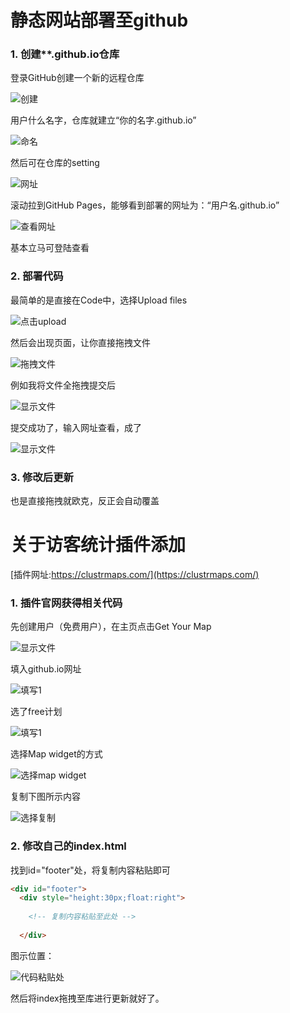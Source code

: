 # 静态网站部署至github

### 1. 创建**.github.io仓库

登录GitHub创建一个新的远程仓库

![创建](./READMEfile/p1.png)

用户什么名字，仓库就建立“你的名字.github.io”

![命名](./READMEfile/p2.png)

然后可在仓库的setting

![网址](./READMEfile/p3.png)

滚动拉到GitHub Pages，能够看到部署的网址为：“用户名.github.io”

![查看网址](./READMEfile/p4.png)

基本立马可登陆查看

### 2. 部署代码

最简单的是直接在Code中，选择Upload files

![点击upload](./READMEfile/p5.png)

然后会出现页面，让你直接拖拽文件

![拖拽文件](./READMEfile/p6.png)

例如我将文件全拖拽提交后

![显示文件](./READMEfile/p7.png)

提交成功了，输入网址查看，成了

![显示文件](./READMEfile/p8.png)

### 3. 修改后更新

也是直接拖拽就欧克，反正会自动覆盖

# 关于访客统计插件添加

[插件网址:https://clustrmaps.com/](https://clustrmaps.com/)

### 1. 插件官网获得相关代码

先创建用户（免费用户），在主页点击Get Your Map

![显示文件](./READMEfile/p9.png)

填入github.io网址

![填写1](./READMEfile/p10.png)

选了free计划

![填写1](./READMEfile/p11.png)

选择Map widget的方式

![选择map widget](./READMEfile/p12.png)

复制下图所示内容

![选择复制](./READMEfile/p13.png)

### 2. 修改自己的index.html

找到id="footer"处，将复制内容粘贴即可

``` html
<div id="footer">
  <div style="height:30px;float:right">
      
	<!-- 复制内容粘贴至此处 -->
      
  </div>
```

图示位置：

![代码粘贴处](./READMEfile/p14.png)

<div id="footer">

然后将index拖拽至库进行更新就好了。

